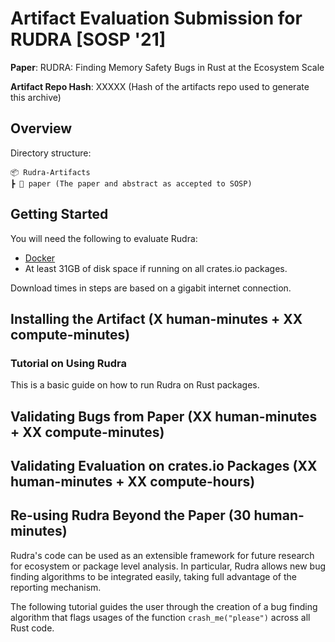 # Artifact Evaluation Submission for RUDRA [SOSP '21]

**Paper**: RUDRA: Finding Memory Safety Bugs in Rust at the Ecosystem Scale

**Artifact Repo Hash**: XXXXX (Hash of the artifacts repo used to generate
                               this archive)

## Overview

Directory structure:

```
📦 Rudra-Artifacts
┣ 📄 paper (The paper and abstract as accepted to SOSP)
```

## Getting Started

You will need the following to evaluate Rudra:

* [Docker](https://www.docker.com/)
* At least 31GB of disk space if running on all crates.io packages.

Download times in steps are based on a gigabit internet connection.


## Installing the Artifact (X human-minutes + XX compute-minutes)

### Tutorial on Using Rudra

This is a basic guide on how to run Rudra on Rust packages.


## Validating Bugs from Paper (XX human-minutes + XX compute-minutes)


## Validating Evaluation on crates.io Packages (XX human-minutes + XX compute-hours)


## Re-using Rudra Beyond the Paper (30 human-minutes)

Rudra's code can be used as an extensible framework for future research for
ecosystem or package level analysis. In particular, Rudra allows new bug finding
algorithms to be integrated easily, taking full advantage of the reporting
mechanism.

The following tutorial guides the user through the creation of a bug finding
algorithm that flags usages of the function `crash_me("please")` across all
Rust code.
